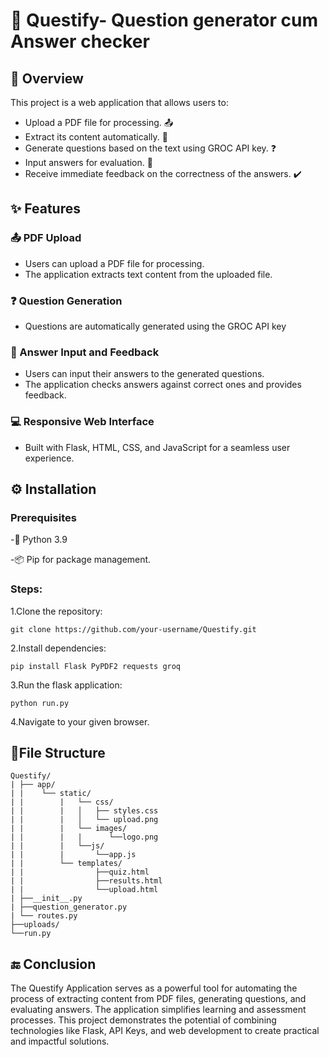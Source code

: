 # 📄 Questify- Question generator cum Answer checker

## 🌟 Overview

This project is a web application that allows users to:
- Upload a PDF file for processing. 📤
- Extract its content automatically. 📜
- Generate questions based on the text using GROC API key. ❓
- Input answers for evaluation. 📝
- Receive immediate feedback on the correctness of the answers. ✔️

## ✨ Features

### 📤 PDF Upload
- Users can upload a PDF file for processing.
- The application extracts text content from the uploaded file.

### ❓ Question Generation
- Questions are automatically generated using the GROC API key

### 📝 Answer Input and Feedback
- Users can input their answers to the generated questions.
- The application checks answers against correct ones and provides feedback.

### 💻 Responsive Web Interface
- Built with Flask, HTML, CSS, and JavaScript for a seamless user experience.
  


## ⚙️ Installation

### Prerequisites

-🐍 Python 3.9

-📦 Pip for package management.

### Steps:

1.Clone the repository:

```
git clone https://github.com/your-username/Questify.git
```

2.Install dependencies:

```
pip install Flask PyPDF2 requests groq
```

3.Run the flask application:

```
python run.py
```

4.Navigate to your given browser.

## 📂File Structure

```
Questify/
| ├── app/
| |    └── static/
| |        |   └── css/
| |        |   │   ├── styles.css
| |        |   │   └── upload.png
| |        |   └── images/
| |        |   |      └──logo.png
| |        |   └──js/
| |        |       └──app.js
| |        └── templates/ 
| |                ├──quiz.html
| |                ├──results.html
| |                └──upload.html
| ├──__init__.py 
| ├──question_generator.py
| └── routes.py
├──uploads/
└──run.py
```

## 🔚 Conclusion

The Questify Application serves as a powerful tool for automating the process of extracting content from PDF files, generating questions, and evaluating answers. The application simplifies learning and assessment processes.
This project demonstrates the potential of combining technologies like Flask, API Keys, and web development to create practical and impactful solutions.

